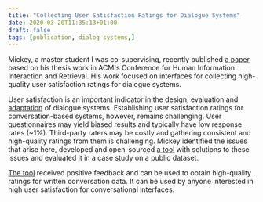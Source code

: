 ```yaml
---
title: "Collecting User Satisfaction Ratings for Dialogue Systems"
date: 2020-03-20T11:35:13+01:00
draft: false
tags: [publication, dialog systems,]
---
```


Mickey, a master student I was co-supervising, recently published [a paper](https://doi.org/10.1145/3343413.3377998) based on his thesis work in ACM's Conference for Human Information Interaction and Retrieval. His work focused on interfaces for collecting high-quality user satisfaction ratings for dialogue systems.

User satisfaction is an important indicator in the design, evaluation and [adaptation](/posts/personalized-dm) of dialogue systems.
Establishing user satisfaction ratings for conversation-based systems, however, remains challenging.
User questionnaires may yield biased results and typically have low response rates (~1%). 
Third-party raters may be costly and gathering consistent and high-quality ratings from them is challenging.
Mickey identified the issues that arise here, developed and open-sourced [a tool](https://github.com/mickeyvz/interface_chatbot_evaluation) with solutions to these issues and evaluated it in a case study on a public dataset.

[The tool](https://github.com/mickeyvz/interface_chatbot_evaluation) received positive feedback
and can be used to obtain high-quality ratings for written conversation data.  It can be used by
anyone interested in high user satisfaction for conversational interfaces.
